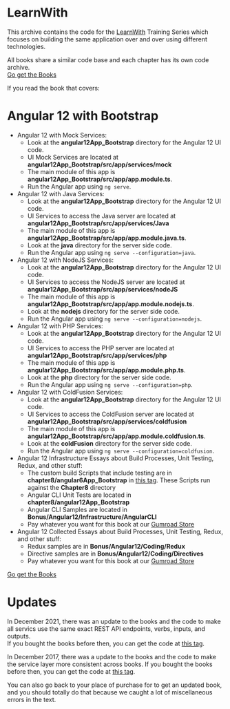 # LearnWith

This archive contains the code for the [LearnWith](http://www.learn-with.com) Training Series which focuses on building 
the same application over and over using different technologies.  

All books share a similar code base and each chapter has its own code archive.  
[Go get the Books](http://www.learn-with.com)

If you read the book that covers:

# Angular 12 with Bootstrap

* Angular 12 with Mock Services:
  * Look at the **angular12App_Bootstrap** directory for the Angular 12 UI code.
  * UI Mock Services are located at **angular12App_Bootstrap/src/app/services/mock**
  * The main module of this app is **angular12App_Bootstrap/src/app/app.module.ts**.
  * Run the Angular app using `ng serve`.
* Angular 12 with Java Services:
  * Look at the **angular12App_Bootstrap** directory for the Angular 12 UI code.
  * UI Services to access the Java server are located at **angular12App_Bootstrap/src/app/services/Java**
  * The main module of this app is **angular12App_Bootstrap/src/app/app.module.java.ts**.
  * Look at the **java** directory for the server side code.
  * Run the Angular app using `ng serve --configuration=java`.
* Angular 12 with NodeJS Services:
  * Look at the **angular12App_Bootstrap** directory for the Angular 12 UI code.
  * UI Services to access the NodeJS server are located at **angular12App_Bootstrap/src/app/services/nodeJS**
  * The main module of this app is **angular12App_Bootstrap/src/app/app.module.nodejs.ts**.
  * Look at the **nodejs** directory for the server side code.
  * Run the Angular app using `ng serve --configuration=nodejs`.
* Angular 12 with PHP Services:
  * Look at the **angular12App_Bootstrap** directory for the Angular 12 UI code.
  * UI Services to access the PHP server are located at **angular12App_Bootstrap/src/app/services/php**
  * The main module of this app is **angular12App_Bootstrap/src/app/app.module.php.ts**.
  * Look at the **php** directory for the server side code.
  * Run the Angular app using `ng serve --configuration=php`.
* Angular 12 with ColdFusion Services:
  * Look at the **angular12App_Bootstrap** directory for the Angular 12 UI code.
  * UI Services to access the ColdFusion server are located at **angular12App_Bootstrap/src/app/services/coldfusion**
  * The main module of this app is **angular12App_Bootstrap/src/app/app.module.coldfusion.ts**.
  * Look at the **coldFusion** directory for the server side code.
  * Run the Angular app using `ng serve --configuration=coldfusion`.
* Angular 12 Infrastructure Essays about Build Processes, Unit Testing, Redux, and other stuff:
  * The custom build Scripts that include testing are in **chapter8/angular6App_Bootstrap** in [this tag](https://github.com/Reboog711/LearnWith/tree/Version2).  These Scripts run against the **Chapter8** directory
  * Angular CLI Unit Tests are located in **chapter8/angular12App_Bootstrap**
  * Angular CLI Samples are located in **Bonus/Angular12/Infrastructure/AngularCLI** 
  * Pay whatever you want for this book at our [Gumroad Store](https://www.learn-with.com/angular12bonus/)
* Angular 12 Collected Essays about Build Processes, Unit Testing, Redux, and other stuff:
  * Redux samples are in **Bonus/Angular12/Coding/Redux**
  * Directive samples are in **Bonus/Angular12/Coding/Directives**
  * Pay whatever you want for this book at our [Gumroad Store](https://www.learn-with.com/angular12bonus/)

[Go get the Books](http://www.learn-with.com)


# Updates

In December 2021, there was an update to the books and the code to make all servics use the same exact REST API endpoints, verbs, inputs, and outputs.  
If you bought the books before then, you can get the code at [this tag](https://github.com/Reboog711/LearnWith/tree/Version2).

In December 2017, there was a update to the books and the code to make the service layer more consistent across books. 
If you bought the books before then, you can get the code at [this tag](https://github.com/Reboog711/LearnWith/tree/Version1).  

You can also go back to your place of purchase for to get an updated book, and you should totally do that because we caught a lot of miscellaneous errors in the text. 
